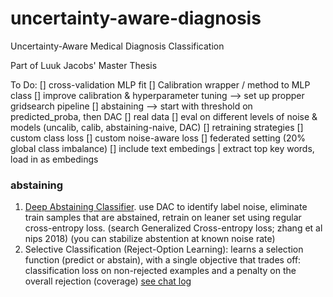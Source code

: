 # uncertainty-aware-diagnosis

Uncertainty-Aware Medical Diagnosis Classification

Part of Luuk Jacobs' Master Thesis

To Do:
[] cross-validation MLP fit
[] Calibration wrapper / method to MLP class
[] improve calibration & hyperparameter tuning --> set up propper gridsearch pipeline
[] abstaining --> start with threshold on predicted_proba, then DAC
[] real data
[] eval on different levels of noise & models (uncalib, calib, abstaining-naive, DAC)
[] retraining strategies
[] custom class loss
[] custom noise-aware loss
[] federated setting (20% global class imbalance)
[] include text embedings | extract top key words, load in as embedings

### abstaining

1. [Deep Abstaining Classifier](https://github.com/thulas/dac-label-noise). use DAC to identify label noise, eliminate train samples that are abstained, retrain on leaner set using regular cross-entropy loss. (search Generalized Cross-entropy loss; zhang et al nips 2018) (you can stabilize abstention at known noise rate)
2. Selective Classification (Reject-Option Learning): learns a selection function (predict or abstain), with a single objective that trades off: classification loss on non-rejected examples and a penalty on the overall rejection (coverage) [see chat log](https://chatgpt.com/share/6808e212-b050-800d-a0f6-45397d4cf1a8)
